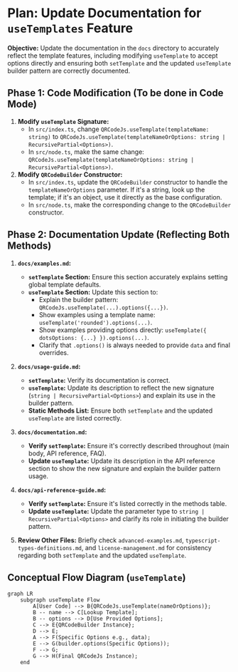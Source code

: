 # Plan: Update Documentation for `useTemplates` Feature

**Objective:** Update the documentation in the `docs` directory to accurately reflect the template features, including modifying `useTemplate` to accept options directly and ensuring both `setTemplate` and the updated `useTemplate` builder pattern are correctly documented.

## Phase 1: Code Modification (To be done in Code Mode)

1.  **Modify `useTemplate` Signature:**
    *   In `src/index.ts`, change `QRCodeJs.useTemplate(templateName: string)` to `QRCodeJs.useTemplate(templateNameOrOptions: string | RecursivePartial<Options>)`.
    *   In `src/node.ts`, make the same change: `QRCodeJs.useTemplate(templateNameOrOptions: string | RecursivePartial<Options>)`.
2.  **Modify `QRCodeBuilder` Constructor:**
    *   In `src/index.ts`, update the `QRCodeBuilder` constructor to handle the `templateNameOrOptions` parameter. If it's a string, look up the template; if it's an object, use it directly as the base configuration.
    *   In `src/node.ts`, make the corresponding change to the `QRCodeBuilder` constructor.

## Phase 2: Documentation Update (Reflecting Both Methods)

1.  **`docs/examples.md`:**
    *   **`setTemplate` Section:** Ensure this section accurately explains setting global template defaults.
    *   **`useTemplate` Section:** Update this section to:
        *   Explain the builder pattern: `QRCodeJs.useTemplate(...).options({...})`.
        *   Show examples using a template name: `useTemplate('rounded').options(...)`.
        *   Show examples providing options directly: `useTemplate({ dotsOptions: {...} }).options(...)`.
        *   Clarify that `.options()` is always needed to provide `data` and final overrides.

2.  **`docs/usage-guide.md`:**
    *   **`setTemplate`:** Verify its documentation is correct.
    *   **`useTemplate`:** Update its description to reflect the new signature (`string | RecursivePartial<Options>`) and explain its use in the builder pattern.
    *   **Static Methods List:** Ensure both `setTemplate` and the updated `useTemplate` are listed correctly.

3.  **`docs/documentation.md`:**
    *   **Verify `setTemplate`:** Ensure it's correctly described throughout (main body, API reference, FAQ).
    *   **Update `useTemplate`:** Update its description in the API reference section to show the new signature and explain the builder pattern usage.

4.  **`docs/api-reference-guide.md`:**
    *   **Verify `setTemplate`:** Ensure it's listed correctly in the methods table.
    *   **Update `useTemplate`:** Update the parameter type to `string | RecursivePartial<Options>` and clarify its role in initiating the builder pattern.

5.  **Review Other Files:** Briefly check `advanced-examples.md`, `typescript-types-definitions.md`, and `license-management.md` for consistency regarding both `setTemplate` and the updated `useTemplate`.

## Conceptual Flow Diagram (`useTemplate`)

```mermaid
graph LR
    subgraph useTemplate Flow
        A[User Code] --> B{QRCodeJs.useTemplate(nameOrOptions)};
        B -- name --> C[Lookup Template];
        B -- options --> D[Use Provided Options];
        C --> E{QRCodeBuilder Instance};
        D --> E;
        A --> F(Specific Options e.g., data);
        E --> G(builder.options(Specific Options));
        F --> G;
        G --> H(Final QRCodeJs Instance);
    end